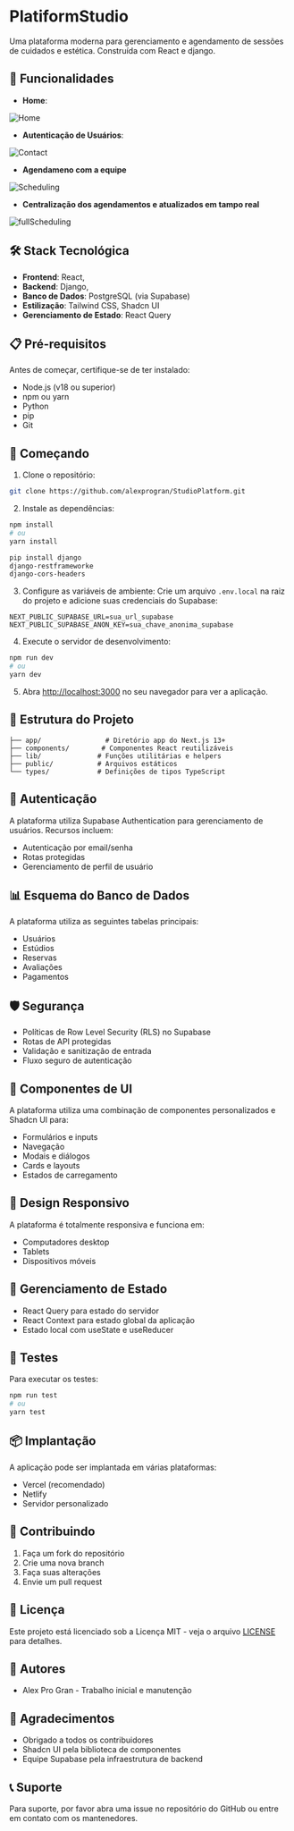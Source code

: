 # PlatiformStudio

Uma plataforma moderna para gerenciamento e agendamento de sessões de cuidados e estética. Construída com React e django.

## 🚀 Funcionalidades

- **Home**:

![Home](my_project/src/assets/home.png)

- **Autenticação de Usuários**: 

![Contact](my_project/src/assets/contact.png)

- **Agendameno com a equipe**

![Scheduling](my_project/src/assets/scheduling.png)

- **Centralização dos agendamentos e atualizados em tampo real**

![fullScheduling](my_project/src/assets/fullScheduling.png)


## 🛠️ Stack Tecnológica

- **Frontend**: React, 
- **Backend**: Django,
- **Banco de Dados**: PostgreSQL (via Supabase)
- **Estilização**: Tailwind CSS, Shadcn UI
- **Gerenciamento de Estado**: React Query

## 📋 Pré-requisitos

Antes de começar, certifique-se de ter instalado:
- Node.js (v18 ou superior)
- npm ou yarn
- Python
- pip
- Git

## 🚀 Começando

1. Clone o repositório:

```bash
git clone https://github.com/alexprogran/StudioPlatform.git
```

2. Instale as dependências:

```bash
npm install
# ou
yarn install
```
```bash
pip install django
django-restframeworke
django-cors-headers
```





3. Configure as variáveis de ambiente:
Crie um arquivo `.env.local` na raiz do projeto e adicione suas credenciais do Supabase:

```env
NEXT_PUBLIC_SUPABASE_URL=sua_url_supabase
NEXT_PUBLIC_SUPABASE_ANON_KEY=sua_chave_anonima_supabase
```

4. Execute o servidor de desenvolvimento:

```bash
npm run dev
# ou
yarn dev
```

5. Abra [http://localhost:3000](http://localhost:3000) no seu navegador para ver a aplicação.

## 📁 Estrutura do Projeto

```
├── app/                # Diretório app do Next.js 13+
├── components/        # Componentes React reutilizáveis
├── lib/              # Funções utilitárias e helpers
├── public/           # Arquivos estáticos
└── types/            # Definições de tipos TypeScript
```

## 🔐 Autenticação

A plataforma utiliza Supabase Authentication para gerenciamento de usuários. Recursos incluem:
- Autenticação por email/senha
- Rotas protegidas
- Gerenciamento de perfil de usuário

## 📊 Esquema do Banco de Dados

A plataforma utiliza as seguintes tabelas principais:
- Usuários
- Estúdios
- Reservas
- Avaliações
- Pagamentos

## 🛡️ Segurança

- Políticas de Row Level Security (RLS) no Supabase
- Rotas de API protegidas
- Validação e sanitização de entrada
- Fluxo seguro de autenticação

## 🎨 Componentes de UI

A plataforma utiliza uma combinação de componentes personalizados e Shadcn UI para:
- Formulários e inputs
- Navegação
- Modais e diálogos
- Cards e layouts
- Estados de carregamento

## 📱 Design Responsivo

A plataforma é totalmente responsiva e funciona em:
- Computadores desktop
- Tablets
- Dispositivos móveis

## 🔄 Gerenciamento de Estado

- React Query para estado do servidor
- React Context para estado global da aplicação
- Estado local com useState e useReducer

## 🧪 Testes

Para executar os testes:

```bash
npm run test
# ou
yarn test
```

## 📦 Implantação

A aplicação pode ser implantada em várias plataformas:
- Vercel (recomendado)
- Netlify
- Servidor personalizado

## 🤝 Contribuindo

1. Faça um fork do repositório
2. Crie uma nova branch
3. Faça suas alterações
4. Envie um pull request

## 📄 Licença

Este projeto está licenciado sob a Licença MIT - veja o arquivo [LICENSE](LICENSE) para detalhes.

## 👥 Autores

- Alex Pro Gran - Trabalho inicial e manutenção

## 🙏 Agradecimentos

- Obrigado a todos os contribuidores
- Shadcn UI pela biblioteca de componentes
- Equipe Supabase pela infraestrutura de backend

## 📞 Suporte

Para suporte, por favor abra uma issue no repositório do GitHub ou entre em contato com os mantenedores.


















